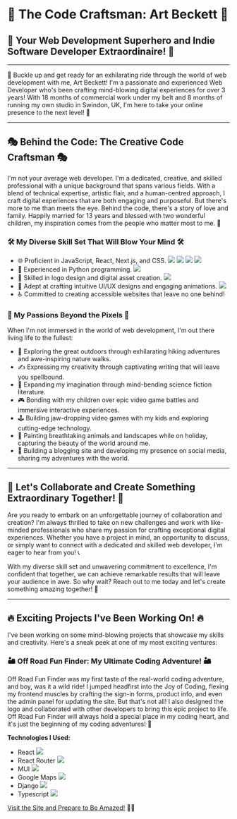 # 🎨 The Code Craftsman: Art Beckett 🚀
## 🌟 Your Web Development Superhero and Indie Software Developer Extraordinaire! 🌟

---

🎉 Buckle up and get ready for an exhilarating ride through the world of web development with me, Art Beckett! I'm a passionate and experienced Web Developer who's been crafting mind-blowing digital experiences for over 3 years! With 18 months of commercial work under my belt and 8 months of running my own studio in Swindon, UK, I'm here to take your online presence to the next level! 🚀

---

## 🎭 Behind the Code: The Creative Code Craftsman 🎭

I'm not your average web developer. I'm a dedicated, creative, and skilled professional with a unique background that spans various fields. With a blend of technical expertise, artistic flair, and a human-centred approach, I craft digital experiences that are both engaging and purposeful. But there's more to me than meets the eye. Behind the code, there's a story of love and family. Happily married for 13 years and blessed with two wonderful children, my inspiration comes from the people who matter most to me. 💖

### 🛠️ My Diverse Skill Set That Will Blow Your Mind 🛠️

- 🌐 Proficient in JavaScript, React, Next.js, and CSS. <img src="https://img.icons8.com/color/48/000000/javascript.png"/> <img src="https://img.icons8.com/ultraviolet/40/000000/react--v2.png"/> <img src="https://img.icons8.com/ios-filled/50/000000/nextjs.png"/> <img src="https://img.icons8.com/color/48/000000/css3.png"/>
- 🐍 Experienced in Python programming. <img src="https://img.icons8.com/color/48/000000/python--v1.png"/>
- 🎨 Skilled in logo design and digital asset creation. <img src="https://img.icons8.com/color/48/000000/adobe-illustrator--v2.png"/>
- 📱 Adept at crafting intuitive UI/UX designs and engaging animations. <img src="https://img.icons8.com/color/48/000000/adobe-xd--v1.png"/>
- ♿ Committed to creating accessible websites that leave no one behind!

### 🌈 My Passions Beyond the Pixels 🌈

When I'm not immersed in the world of web development, I'm out there living life to the fullest:
- 🌿 Exploring the great outdoors through exhilarating hiking adventures and awe-inspiring nature walks.
- ✍️ Expressing my creativity through captivating writing that will leave you spellbound.
- 🚀 Expanding my imagination through mind-bending science fiction literature.
- 🎮 Bonding with my children over epic video game battles and immersive interactive experiences.
- 🕹️ Building jaw-dropping video games with my kids and exploring cutting-edge technology.
- 🎨 Painting breathtaking animals and landscapes while on holiday, capturing the beauty of the world around me.
- 📝 Building a blogging site and developing my presence on social media, sharing my adventures with the world.

---

## 🤝 Let's Collaborate and Create Something Extraordinary Together! 🤝

Are you ready to embark on an unforgettable journey of collaboration and creation? I'm always thrilled to take on new challenges and work with like-minded professionals who share my passion for crafting exceptional digital experiences. Whether you have a project in mind, an opportunity to discuss, or simply want to connect with a dedicated and skilled web developer, I'm eager to hear from you! 📞

With my diverse skill set and unwavering commitment to excellence, I'm confident that together, we can achieve remarkable results that will leave your audience in awe. So why wait? Reach out to me today and let's create something amazing together! 🚀

---

## 🔥 Exciting Projects I've Been Working On! 🔥

I've been working on some mind-blowing projects that showcase my skills and creativity. Here's a sneak peek at one of my most exciting ventures:

### 🏜️ Off Road Fun Finder: My Ultimate Coding Adventure! 🏜️

Off Road Fun Finder was my first taste of the real-world coding adventure, and boy, was it a wild ride! I jumped headfirst into the Joy of Coding, flexing my frontend muscles by crafting the sign-in forms, product info, and even the admin panel for updating the site. But that's not all! I also designed the logo and collaborated with other developers to bring this epic project to life. Off Road Fun Finder will always hold a special place in my coding heart, and it's just the beginning of my coding adventures! 💪

**Technologies I Used:**
- React <img src="https://img.icons8.com/ultraviolet/40/000000/react--v2.png"/>
- React Router <img src="https://img.icons8.com/ios/50/000000/react-native.png"/>
- MUI <img src="https://img.icons8.com/color/48/000000/material-ui.png"/>
- Google Maps <img src="https://img.icons8.com/color/48/000000/google-maps-new.png"/>
- Django <img src="https://img.icons8.com/color/48/000000/django.png"/>
- Typescript <img src="https://img.icons8.com/color/48/000000/typescript.png"/>

[Visit the Site and Prepare to Be Amazed!](https://offroadfunfinder.com/) 🚙💨
